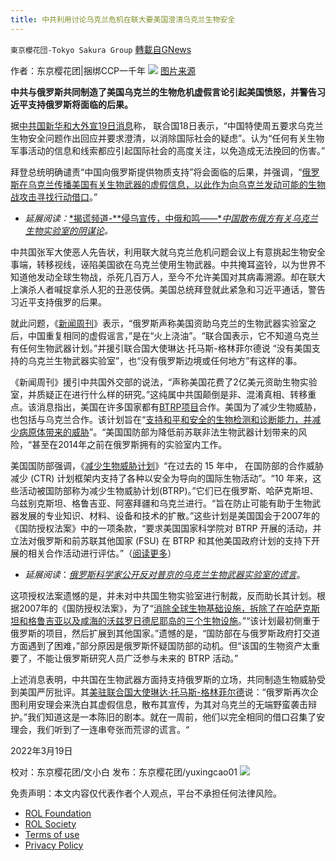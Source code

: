 ```yaml
---
title: 中共利用讨论乌克兰危机在联大要美国澄清乌克兰生物安全
---
```

`東京櫻花団-Tokyo Sakura Group` [轉載自GNews](https://gnews.org/zh-hans/2192779/)

作者：东京樱花团|捆绑CCP一千年
![](https://assets.gnews.org/wp-content/uploads/2022/03/2-132.jpg)
[图片来源](https://www.voachinese.com/a/china-assists-russia-in-ukraine-biolab-disinformation-2022-03-09/6477635.html)

**中共与俄罗斯共同制造了美国乌克兰的生物危机虚假言论引起美国愤怒，并警告习近平支持俄罗斯将面临的后果。**

据[中共国新华和大外宣19日消息](http://www.news.cn/english/20220319/d715d20202984b1da70c6bb427c30d7a/c.html)称， 联合国18日表示，“中国特使周五要求乌克兰生物安全问题作出回应并要求澄清，以消除国际社会的疑虑”。认为“任何有关生物军事活动的信息和线索都应引起国际社会的高度关注，以免造成无法挽回的伤害。”

拜登总统明确谴责“中国向俄罗斯提供物质支持”将会面临的后果，并强调，“[俄罗斯在乌克兰传播美国有关生物武器的虚假信息，以此作为向乌克兰发动可能的生物战攻击寻找行动借口](https://www.whitehouse.gov/briefing-room/press-briefings/2022/03/18/background-press-call-by-a-senior-administration-official-on-president-bidens-call-with-president-xi-jinping-of-china/)。”

- *延展阅读：*[*揭谎频道-**侵乌宣传，中俄和鸣——**中国散布俄方有关乌克兰生物实验室的阴谋论*](https://www.voachinese.com/a/china-assists-russia-in-ukraine-biolab-disinformation-2022-03-09/6477635.html)*。*


中共国张军大使恶人先告状，利用联大就乌克兰危机问题会议上有意挑起生物安全事端，转移视线，诬陷美国欲在乌克兰使用生物武器。中共掩耳盗铃，以为世界不知道他发动全球生物战，杀死几百万人，至今不允许美国对其病毒溯源。却在联大上演杀人者喊捉拿杀人犯的丑恶伎俩。美国总统拜登就此紧急和习近平通话，警告习近平支持俄罗的后果。

就此问题，《[新闻周刊](https://www.newsweek.com/china-calls-us-clarify-rumor-alleged-biological-weapons-1687974)》表示，“俄罗斯声称美国资助乌克兰的生物武器实验室之后，中国重复相同的虚假谣言，”是在“火上浇油”。“联合国表示，它不知道乌克兰有任何生物武器计划。”并援引联合国大使琳达·托马斯-格林菲尔德说 “没有美国支持的乌克兰生物武器实验室”，也“没有俄罗斯边境或任何地方”有这样的事。

《新闻周刊》援引中共国外交部的说法，“声称美国花费了2亿美元资助生物实验室，并质疑正在进行什么样的研究。”这纯属中共国颠倒是非、混淆真相、转移重点。该消息指出，美国在许多国家都有[BTRP项目](https://www.nap.edu/read/12005/chapter/1#ii)合作。美国为了减少生物威胁，也包括与乌克兰合作。该计划旨在“[支持和平和安全的生物检测和诊断能力，并减少病原体带来的威胁](https://www.newsweek.com/china-calls-us-clarify-rumor-alleged-biological-weapons-1687974)”。“美国国防部为降低前苏联非法生物武器计划带来的风险，“甚至在2014年之前在俄罗斯拥有的实验室内工作。

美国国防部强调，《[减少生物威胁计划](https://www.nap.edu/read/12005/chapter/2#5)》“在过去的 15 年中， 在国防部的合作威胁减少 (CTR) 计划框架内支持了各种以安全为导向的国际生物活动”。“10 年来，这些活动被国防部称为减少生物威胁计划(BTRP)。”它们已在俄罗斯、哈萨克斯坦、乌兹别克斯坦、格鲁吉亚、阿塞拜疆和乌克兰进行。“旨在防止可能有助于生物武器发展的专业知识、材料、设备和技术的扩散。”这些计划是美国国会于2007年的《国防授权法案》中的一项条款，“要求美国国家科学院对 BTRP 开展的活动，并立法对俄罗斯和前苏联其他国家 (FSU) 在 BTRP 和其他美国政府计划的支持下开展的相关合作活动进行评估。”（[阅读更多](https://ua.usembassy.gov/embassy/kyiv/sections-offices/defense-threat-reduction-office/biological-threat-reduction-program/)）

- *延展阅读*：[*俄罗斯科学家公开反对普京的乌克兰生物武器实验室的谎言*](https://www.newsweek.com/russia-ukraine-lavrov-biolab-weapons-united-nations-pettersson-1689402)。


这项授权法案遗憾的是，并未对中共国生物实验室进行制裁，反而助长其计划。根据2007年的《国防授权法案》，为了“[消除全球生物基础设施，拆除了在哈萨克斯坦和格鲁吉亚以及咸海的沃兹罗日德尼耶岛的三个生物设施](https://www.nap.edu/read/12005/chapter/2#5)。”“该计划最初侧重于俄罗斯的项目，然后扩展到其他国家。”遗憾的是，“国防部在与俄罗斯政府打交道方面遇到了困难，”部分原因是俄罗斯怀疑国防部的动机。但“该国的生物资产太重要了，不能让俄罗斯研究人员广泛参与未来的 BTRP 活动。”

上述消息表明，中共国在生物武器方面持支持俄罗斯的立场，共同制造生物威胁受到美国严厉批评。其[美驻联合国大使琳达·托马斯-格林菲尔德](https://usun.usmission.gov/joint-statement-before-a-un-security-council-meeting-highlighting-russias-disinformation-about-ukraine/)说：“俄罗斯再次企图利用安理会来洗白其虚假信息，散布其宣传，为其对乌克兰的无端野蛮袭击辩护。”我们知道这是一本陈旧的剧本。就在一周前，他们以完全相同的借口召集了安理会，我们听到了一连串夸张而荒谬的谎言。“

2022年3月19日

校对：东京樱花团/文小白
发布：东京樱花团/yuxingcao01
![](https://assets.gnews.org/wp-content/uploads/2022/02/二维码-4.jpg)


 

免责声明：本文内容仅代表作者个人观点，平台不承担任何法律风险。

- [ROL Foundation](https://rolfoundation.org/)
- [ROL Society](https://rolsociety.org/)
- [Terms of use](https://gnews.org/terms-of-use-3/)
- [Privacy Policy](https://gnews.org/privacy-policy/)
